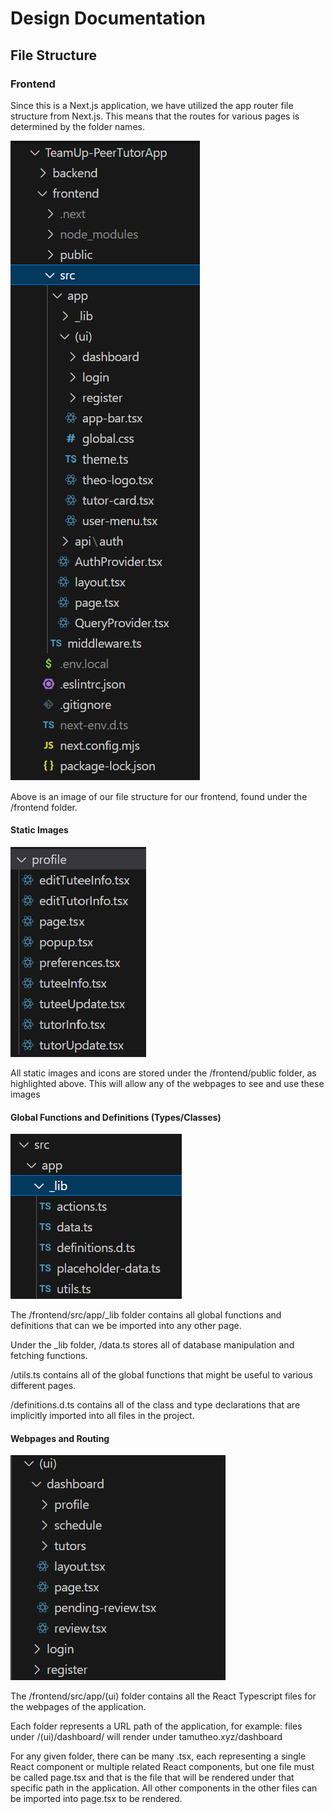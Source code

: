 # Design Documentation
## File Structure
### Frontend
Since this is a Next.js application, we have utilized the app router file structure from Next.js. This means that the routes for various pages is determined by the folder names. 

![File Structure shown by using image of file directory](fileStructure.png)

Above is an image of our file structure for our frontend, found under the /frontend folder.
#### Static Images
![File Structure with /frontend/public folder highlighted](folderExample.png)

All static images and icons are stored under the /frontend/public folder, as highlighted above. This will allow any of the webpages to see and use these images

#### Global Functions and Definitions (Types/Classes)
![Files Structure with /frontend/src/app/_lib folder expanded](_lib.png)

The /frontend/src/app/_lib folder contains all global functions and definitions that can we be imported into any other page.

Under the _lib folder, /data.ts stores all of database manipulation and fetching functions.

/utils.ts contains all of the global functions that might be useful to various different pages.

/definitions.d.ts contains all of the class and type declarations that are implicitly imported into all files in the project.

#### Webpages and Routing
![File Structure with /frontend/src/app/(ui) folder expanded](routePaths.png)

The /frontend/src/app/(ui) folder contains all the React Typescript files for the webpages of the application.

Each folder represents a URL path of the application, for example: files under /(ui)/dashboard/ will render under tamutheo.xyz/dashboard 

For any given folder, there can be many .tsx, each representing a single React component or multiple related React components, but one file must be called page.tsx and that is the file that will be rendered under that specific path in the application. All other components in the other files can be imported into page.tsx to be rendered. 



